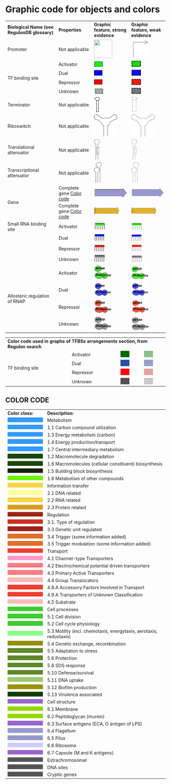 # Graphic code for objects and colors


<table>
  <tr>
   <td><strong> Biological Name (see RegulonDB glossary) </strong>
   </td>
   <td><strong>Properties</strong>
   </td>
   <td><strong>Graphic feature, strong evidence</strong>
   </td>
   <td><strong>Graphic feature, weak evidence </strong>
   </td>
  </tr>
  <tr>
   <td>Promoter
   </td>
   <td>Not applicable
   </td>
   <td>
<image src="./graphic-code-for-objects-and-colors/promoter.jpg" height=58 width=57>
   </td>
   <td>
<img SRC="./graphic-code-for-objects-and-colors/predicted_promoter.jpg" height=58 width=57>
   </td>
  </tr>
  <tr>
   <td rowspan="4" >TF binding site 
   </td>
   <td>Activator
   </td>
   <td>
   <img SRC="./graphic-code-for-objects-and-colors/siteActivator.jpg" height=17 width=27>
   </td>
   <td>
<img SRC="./graphic-code-for-objects-and-colors/siteActivatorWeak.png" height=20 width=31>
</td>
  </tr>
  <tr>
   <td>Dual
   </td>
   <td>
   <img SRC="./graphic-code-for-objects-and-colors/siteDual.jpg" height=17 width=26>
   </td>
   <td>
<img SRC="./graphic-code-for-objects-and-colors/siteDualWeak.png" height=20 width=31>
   </td>
  </tr>
  <tr>
   <td>Repressor
   </td>
   <td>
<img SRC="./graphic-code-for-objects-and-colors/siteRepressor.jpg" height=16 width=26>
   </td>
   <td>
   <img SRC="./graphic-code-for-objects-and-colors/siteRepressorWeak.png" height=20 width=31>
   </td>
  </tr>
  <tr>
   <td>Unknown
   </td>
   <td>
<img SRC="./graphic-code-for-objects-and-colors/siteUnknown.jpg" height=20 width=31>
   </td>
   <td>
<img SRC="./graphic-code-for-objects-and-colors/siteUnknownWeak.png" height=20 width=31>
   </td>
  </tr>
  <tr>
   <td>Terminator
   </td>
   <td>Not applicable 
   </td>
   <td>
<img SRC="./graphic-code-for-objects-and-colors/terminator.jpg" height=48 width=19>
   </td>
   <td>
<img SRC="./graphic-code-for-objects-and-colors/terminatorWeak.jpg" height=48 width=19>
   </td>
  </tr>
  <tr>
   <td>Riboswitch
   </td>
   <td>Not applicable
   </td>
   <td>
<img SRC="./graphic-code-for-objects-and-colors/riboswitch_1.jpg" width="75" height="69">
   </td>
   <td>
<img SRC="./graphic-code-for-objects-and-colors/riboswitch_2.jpg" width="75" height="69">
   </td>
  </tr>
  <tr>
   <td>Translational attenuator
   </td>
   <td>Not applicable 
   </td>
   <td>
<img SRC="./graphic-code-for-objects-and-colors/AT3a.jpg" width="21" height="64">
   </td>
   <td>
<img SRC="./graphic-code-for-objects-and-colors/AT4a.jpg" width="19" height="64">
   </td>
  </tr>
  <tr>
   <td>Transcriptional attenuator
   </td>
   <td>Not applicable 
   </td>
   <td>
<img SRC="./graphic-code-for-objects-and-colors/AT1a.JPG" width="24" height="64">
   </td>
   <td>
<img SRC="./graphic-code-for-objects-and-colors/AT2a.JPG" width="24" height="64">
   </td>
  </tr>
  <tr>
   <td rowspan="2" >Gene
   </td>
   <td> Complete gene
<a href="#color-code">Color code</a>
   </td>
   <td>
<img SRC="./graphic-code-for-objects-and-colors/geneStrong.png" width="125" height="30">
   </td>
   <td>
<img SRC="./graphic-code-for-objects-and-colors/geneWeak.png" width="126" height="30">
   </td>
  </tr>
  <tr>
   <td> Complete gene
<a href="#color-code">Color code</a>
   </td>
   <td>
<img SRC="./graphic-code-for-objects-and-colors/cut_gene_strong.png" width="79" height="25">
   </td>
   <td>
<img SRC="./graphic-code-for-objects-and-colors/cut_gene_weak.png" width="79" height="25">
   </td>
  </tr>
  <tr>
   <td>Small RNA binding site 
   </td>
   <td>Activator
   </td>
   <td>
<img SRC="./graphic-code-for-objects-and-colors/srnaStrongActivator.png" width="35" height="25">
   </td>
   <td>
<img SRC="./graphic-code-for-objects-and-colors/srnaWeakActivator.png" width="35" height="25">
   </td>
  </tr>
  <tr>
   <td>
   </td>
   <td>Dual
   </td>
   <td>
<img SRC="./graphic-code-for-objects-and-colors/srnaStrongDual.png" width="35" height="25">
   </td>
   <td>
<img SRC="./graphic-code-for-objects-and-colors/srnaWeakDual.png" width="35" height="25">
   </td>
  </tr>
  <tr>
   <td>
   </td>
   <td>Repressor
   </td>
   <td>
<img SRC="./graphic-code-for-objects-and-colors/srnaStrongRepressor.png" width="35" height="25">
   </td>
   <td>
<img SRC="./graphic-code-for-objects-and-colors/srnaWeakRepressor.png" width="35" height="25">
   </td>
  </tr>
  <tr>
   <td>
   </td>
   <td>Unknown
   </td>
   <td>
<img SRC="./graphic-code-for-objects-and-colors/srnaStrongUnknown.png" width="35" height="25">
   </td>
   <td>
<img SRC="./graphic-code-for-objects-and-colors/srnaWeaUnknown.png" width="35" height="25">
   </td>
  </tr>
  <tr>
   <td rowspan="4" >Allosteric regulation of RNAP 
   </td>
   <td>Activator
   </td>
   <td>
<img SRC="./graphic-code-for-objects-and-colors/ppGppStrong.png" width="55" height="45">
   </td>
   <td>
<img SRC="./graphic-code-for-objects-and-colors/ppGppWeak.png" width="55" height="45">
   </td>
  </tr>
  <tr>
   <td>Dual
   </td>
   <td>
<img SRC="./graphic-code-for-objects-and-colors/ppGppStrongDual.png" width="55" height="45">
   </td>
   <td>
<img SRC="./graphic-code-for-objects-and-colors/ppGppWeakDual.png" width="55" height="45">
   </td>
  </tr>
  <tr>
   <td>Repressor
   </td>
   <td>
<img SRC="./graphic-code-for-objects-and-colors/ppGppStrongRepressor.png" width="55" height="45">
   </td>
   <td>
<img SRC="./graphic-code-for-objects-and-colors/ppGppWeakRepressor.png" width="55" height="45">

   </td>
  </tr>
  <tr>
   <td>Unknown
   </td>
   <td>
<img SRC="./graphic-code-for-objects-and-colors/ppGppStrongUnknown.png" width="55" height="45">
   </td>
   <td>
<img SRC="./graphic-code-for-objects-and-colors/ppGppWeakUnknow.png" width="55" height="45">
   </td>
  </tr>
</table>



<table>
  <tr>
   <td colspan="4" ><strong> Color code used in graphs of TFBSs arrangements section, from Regulon search</strong>
   </td>
  </tr>
  <tr>
   <td rowspan="4" >TF binding site 
   </td>
   <td>Activator
   </td>
   <td>
<img SRC="./graphic-code-for-objects-and-colors/active-strong.png" width="28" height="20">
   </td>
   <td>
<img SRC="./graphic-code-for-objects-and-colors/active-weak.png" width="28" height="20">
   </td>
  </tr>
  <tr>
   <td>Dual
   </td>
   <td>
<img SRC="./graphic-code-for-objects-and-colors/dual-strong.png" width="28" height="20">
  </td>
   <td>
<img SRC="./graphic-code-for-objects-and-colors/dual-weak.png" width="28" height="20">
   </td>
  </tr>
  <tr>
   <td>Repressor
   </td>
   <td>
<img SRC="./graphic-code-for-objects-and-colors/repressor-strong.png" width="28" height="20">
   </td>
   <td>
<img SRC="./graphic-code-for-objects-and-colors/repressor-weak.png" width="28" height="20">
   </td>
  </tr>
  <tr>
   <td>Unknown
   </td>
   <td>
<img SRC="./graphic-code-for-objects-and-colors/unknown-strong.png" width="28" height="20">

   </td>
   <td>
<img SRC="./graphic-code-for-objects-and-colors/unknown-weak.png" width="28" height="20">
   </td>
  </tr>
</table>



## <a name="color-code"> COLOR CODE </a>


<table>
  <tr>
   <td><strong>Color class:</strong>
   </td>
   <td><strong>Description: </strong>
   </td>
  </tr>
  <tr>
   <td>
<img SRC="./graphic-code-for-objects-and-colors/colors/3399ff.jpg" >
   </td>
   <td>Metabolism
   </td>
  </tr>
  <tr>
   <td>
<img SRC="./graphic-code-for-objects-and-colors/colors/3399ff.jpg" >
   </td>
   <td>1.1 Carbon compound utilization
   </td>
  </tr>
  <tr>
   <td>
<img SRC="./graphic-code-for-objects-and-colors/colors/3399ff.jpg" >
   </td>
   <td>    1.3 Energy metabolism (carbon)
   </td>
  </tr>
  <tr>
   <td>
<img SRC="./graphic-code-for-objects-and-colors/colors/3399ff.jpg" >
   </td>
   <td>    1.4 Energy production/transport
   </td>
  </tr>
  <tr>
   <td>
<img SRC="./graphic-code-for-objects-and-colors/colors/3399ff.jpg" >
   </td>
   <td>    1.7 Central intermediary metabolism
   </td>
  </tr>
  <tr>
   <td>
<img SRC="./graphic-code-for-objects-and-colors/colors/03399.jpg" >
   </td>
   <td>    1.2 Macromolecule degradation
   </td>
  </tr>
  <tr>
   <td>
  <img SRC="./graphic-code-for-objects-and-colors/colors/03399.jpg" >
   </td>
   <td>    1.6 Macromolecules (cellular constituent) biosynthesis 
   </td>
  </tr>
  <tr>
   <td>
   <img SRC="./graphic-code-for-objects-and-colors/colors/0D1CC.jpg" >
   </td>
   <td>1.5 Building block biosynthesis
   </td>
  </tr>
  <tr>
   <td>
<img SRC="./graphic-code-for-objects-and-colors/colors/00FF.jpg" >
   </td>
   <td>    1.8 Metabolism of other compounds
   </td>
  </tr>
  <tr>
   <td>
   <img SRC="./graphic-code-for-objects-and-colors/colors/F7D643.jpg" >
   </td>
   <td>  Information transfer
   </td>
  </tr>
  <tr>
   <td>
<img SRC="./graphic-code-for-objects-and-colors/colors/FFFF99.jpg" >
   </td>
   <td>    2.1 DNA related
   </td>
  </tr>
  <tr>
   <td>
<img SRC="./graphic-code-for-objects-and-colors/colors/F7D643.jpg" >
   </td>
   <td>    2.2 RNA related
   </td>
  </tr>
  <tr>
   <td>
<img SRC="./graphic-code-for-objects-and-colors/colors/DC9C1C.jpg" >
   </td>
   <td>    2.3 Protein related
   </td>
  </tr>
  <tr>
   <td>
<img SRC="./graphic-code-for-objects-and-colors/colors/9c2318.jpg" >
   </td>
   <td>Regulation
   </td>
  </tr>
  <tr>
   <td>
<img SRC="./graphic-code-for-objects-and-colors/colors/cb3123.jpg" >
   </td>
   <td>3.1. Type of regulation
   </td>
  </tr>
  <tr>
   <td>
<img SRC="./graphic-code-for-objects-and-colors/colors/9c2318.jpg" >
   </td>
   <td>3.3 Genetic unit regulated
   </td>
  </tr>
  <tr>
   <td>
<img SRC="./graphic-code-for-objects-and-colors/colors/e26f27.jpg" >
   </td>
   <td>3.4 Trigger (some information added)
   </td>
  </tr>
  <tr>
   <td>
<img SRC="./graphic-code-for-objects-and-colors/colors/e26f27.jpg" >
   </td>
   <td>3.5 Trigger modulation (some information added)
   </td>
  </tr>
  <tr>
   <td>
<img SRC="./graphic-code-for-objects-and-colors/colors/ef3f31.jpg" >
   </td>
   <td>Transport
   </td>
  </tr>
  <tr>
   <td>
<img SRC="./graphic-code-for-objects-and-colors/colors/FF99CC.jpg" >
   </td>
   <td>4.1 Channel-type Transporters
   </td>
  </tr>
  <tr>
   <td>
<img SRC="./graphic-code-for-objects-and-colors/colors/FF7C80.jpg" >
   </td>
   <td>4.2  Electrochemical potential driven transporters
   </td>
  </tr>
  <tr>
   <td>
<img SRC="./graphic-code-for-objects-and-colors/colors/FF7C80.jpg" >
   </td>
   <td>4.3 Primary Active Transporters
   </td>
  </tr>
  <tr>
   <td>
<img SRC="./graphic-code-for-objects-and-colors/colors/FFB9B9.jpg" >
   </td>
   <td>4.4 Group Translocators
   </td>
  </tr>
  <tr>
   <td>
<img SRC="./graphic-code-for-objects-and-colors/colors/f03f31.jpg" >
   </td>
   <td>4.8.A Accessory Factors Involved in Transport
   </td>
  </tr>
  <tr>
   <td>
<img SRC="./graphic-code-for-objects-and-colors/colors/f03f31.jpg" >
   </td>
   <td>4.9.A Transporters of Unknown Classification
   </td>
  </tr>
  <tr>
   <td>
<img SRC="./graphic-code-for-objects-and-colors/colors/FFB9B9.jpg" >
   </td>
   <td>4.5 Substrate
   </td>
  </tr>
  <tr>
   <td>
<img SRC="./graphic-code-for-objects-and-colors/colors/3FCC30.jpg" >
   </td>
   <td>Cell processes
   </td>
  </tr>
  <tr>
   <td>
<img SRC="./graphic-code-for-objects-and-colors/colors/3FCC30.jpg" >
   </td>
   <td>5.1 Cell division
   </td>
  </tr>
  <tr>
   <td>
<img SRC="./graphic-code-for-objects-and-colors/colors/3FCC30.jpg" >
   </td>
   <td>5.2 Cell cycle physiology
   </td>
  </tr>
  <tr>
   <td>
<img SRC="./graphic-code-for-objects-and-colors/colors/8CFF89.jpg" >
   </td>
   <td>5.3 Motility (incl. chemotaxis, energytaxis, aerotaxis, redoxtaxis)
   </td>
  </tr>
  <tr>
   <td>
<img SRC="./graphic-code-for-objects-and-colors/colors/938f0a.jpg" >
   </td>
   <td>5.4 Genetic exchange, recombination
   </td>
  </tr>
  <tr>
   <td>
<img SRC="./graphic-code-for-objects-and-colors/colors/5F8828.jpg" >
   </td>
   <td>5.5 Adaptation to stress
   </td>
  </tr>
  <tr>
   <td>
<img SRC="./graphic-code-for-objects-and-colors/colors/5F8828.jpg" >
   </td>
   <td>5.6 Protection
   </td>
  </tr>
  <tr>
   <td>
<img SRC="./graphic-code-for-objects-and-colors/colors/5F8828.jpg" >
   </td>
   <td>5.8 SOS response
   </td>
  </tr>
  <tr>
   <td>
<img SRC="./graphic-code-for-objects-and-colors/colors/5F8828.jpg" >
   </td>
   <td>5.10 Defense/survival
   </td>
  </tr>
  <tr>
   <td>
<img SRC="./graphic-code-for-objects-and-colors/colors/A1C571.jpg" >
   </td>
   <td>5.11 DNA uptake
   </td>
  </tr>
  <tr>
   <td>
<img SRC="./graphic-code-for-objects-and-colors/colors/99920b.jpg" >
   </td>
   <td>5.12 Biofilm production
   </td>
  </tr>
  <tr>
   <td>
<img SRC="./graphic-code-for-objects-and-colors/colors/153c00.jpg" >
   </td>
   <td>5.13 Virulence associated
   </td>
  </tr>
  <tr>
   <td>
<img SRC="./graphic-code-for-objects-and-colors/colors/9966CC.jpg" >
   </td>
   <td>Cell structure
   </td>
  </tr>
  <tr>
   <td>
<img SRC="./graphic-code-for-objects-and-colors/colors/95d803.jpg" >
   </td>
   <td>6.1 Membrane
   </td>
  </tr>
  <tr>
   <td>
<img SRC="./graphic-code-for-objects-and-colors/colors/95d803.jpg" >
   </td>
   <td>6.2 Peptidoglycan (murein)
   </td>
  </tr>
  <tr>
   <td>
<img SRC="./graphic-code-for-objects-and-colors/colors/9966CC.jpg" >
   </td>
   <td>6.3 Surface antigens (ECA, O antigen of LPS)
   </td>
  </tr>
  <tr>
   <td>
<img SRC="./graphic-code-for-objects-and-colors/colors/9999CC.jpg" >
   </td>
   <td>6.4 Flagellum
   </td>
  </tr>
  <tr>
   <td>
<img SRC="./graphic-code-for-objects-and-colors/colors/9999CC.jpg" >
   </td>
   <td>6.5 Pilus
   </td>
  </tr>
  <tr>
   <td>
<img SRC="./graphic-code-for-objects-and-colors/colors/CCCCFF.jpg" >
   </td>
   <td>6.6 Ribosome
   </td>
  </tr>
  <tr>
   <td>
<img SRC="./graphic-code-for-objects-and-colors/colors/9966CC.jpg" >
   </td>
   <td>6.7 Capsule (M and K antigens)
   </td>
  </tr>
  <tr>
   <td>
<img SRC="./graphic-code-for-objects-and-colors/colors/999999_2.jpg" >
   </td>
   <td>Extrachromosomal
   </td>
  </tr>
  <tr>
   <td>
<img SRC="./graphic-code-for-objects-and-colors/colors/999999_2.jpg" >
   </td>
   <td>DNA sites
   </td>
  </tr>
  <tr>
   <td>
<img SRC="./graphic-code-for-objects-and-colors/colors/999999_2.jpg" >
   </td>
   <td>Cryptic genes
   </td>
  </tr>
</table>

